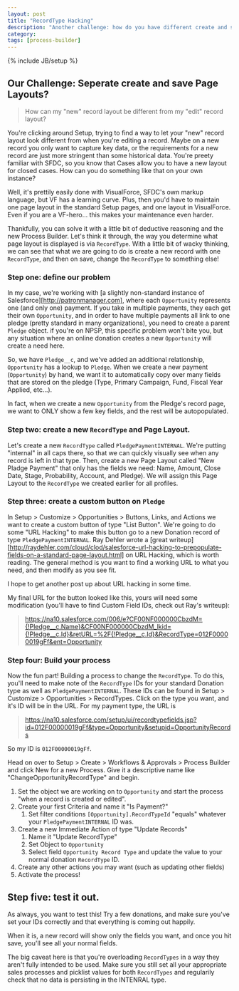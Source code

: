 ```yaml
---
layout: post
title: "RecordType Hacking"
description: "Another challenge: how do you have different create and save layouts?"
category: 
tags: [process-builder]
---
```

{% include JB/setup %}

## Our Challenge: Seperate create and save Page Layouts?
> How can my "new" record layout be different from my "edit" record layout?

You're clicking around Setup, trying to find a way to let your "new" record layout look different from when you're editing a record. Maybe on a new record you only want to capture key data, or the requirements for a new record are just more stringent than some historical data. You're preety familiar with SFDC, so you know that Cases allow you to have a new layout for closed cases. How can you do something like that on your own instance?

Well, it's prettily easily done with VisualForce, SFDC's own markup language, but VF has a  learning curve. Plus, then you'd have to maintain one page layout in the standard Setup pages, and one layout in VisualForce. Even if you are a VF-hero... this makes your maintenance even harder.

Thankfully, you can solve it with a little bit of deductive reasoning and the new Process Builder. Let's think it through, the way you determine what page layout is displayed is via `RecordType`. With a little bit of wacky thinking, we can see that what we are going to do is create a new record with one `RecordType`, and then on save, change the `RecordType` to something else!

### Step one: define our problem

In my case, we're working with [a slightly non-standard instance of Salesforce][http://patronmanager.com], where each `Opportunity` represents one (and only one) payment. If you take in multiple payments, they each get their own `Opportunity`, and in order to have multiple payments all link to one pledge (pretty standard in many organizations), you need to create a parent `Pledge` object. if you're on NPSP, this specific problem won't bite you, but any situation where an online donation creates a new `Opportunity` will create a need here.

So, we have `Pledge__c`, and we've added an additional relationship, `Opportunity` has a lookup to `Pledge`. When we create a new payment (`Opportunity`) by hand, we want it to automatically copy over many fields that are stored on the pledge (Type, Primary Campaign, Fund, Fiscal Year Applied, etc...). 

In fact, when we create a new `Opportunity` from the Pledge's record page, we want to ONLY show a few key fields, and the rest will be autopopulated.

### Step two: create a new `RecordType` and Page Layout.

Let's create a new `RecordType` called `PledgePaymentINTERNAL`. We're putting "internal" in all caps there, so that we can quickly visually see when any record is left in that type.  Then, create a new Page Layout called "New Pladge Payment" that only has the fields we need: Name, Amount, Close Date, Stage, Probability, Account, and Pledge). We will assign this Page Layout to the `RecordType` we created earlier for all profiles.

### Step three: create a custom button on `Pledge`

In Setup > Customize > Opportunities > Buttons, Links, and Actions we want to create a custom button of type "List Button". We're going to do some "URL Hacking" to make this button go to a new Donation record of type `PledgePaymentINTERNAL`. Ray Dehler wrote a [great writeup][http://raydehler.com/cloud/clod/salesforce-url-hacking-to-prepopulate-fields-on-a-standard-page-layout.html] on URL Hacking, which is worth reading. The general method is you want to find a working URL to what you need, and then modify as you see fit.

I hope to get another post up about URL hacking in some time.

My final URL for the button looked like this, yours will need some modification (you'll have to find Custom Field IDs, check out Ray's writeup):
> https://na10.salesforce.com/006/e?CF00NF000000CbzdM={!Pledge__c.Name}&CF00NF000000CbzdM_lkid={!Pledge__c.Id}&retURL=%2F{!Pledge__c.Id}&RecordType=012F00000019gFf&ent=Opportunity

### Step four: Build your process

Now the fun part! Building a process to change the `RecordType`. To do this, you'll need to make note of the `RecordType` IDs for your standard Donation type as well as  `PledgePaymentINTERNAL`. These IDs can be found in Setup > Customize > Opportunities > RecordTypes. Click on the type you want, and it's ID will be in the URL. For my payment type, the URL is

> https://na10.salesforce.com/setup/ui/recordtypefields.jsp?id=012F00000019gFf&type=Opportunity&setupid=OpportunityRecords

So my ID is `012F00000019gFf`.

Head on over to Setup > Create > Workflows & Approvals > Process Builder and click New for a new Process. Give it a descriptive name like "ChangeOpportunityRecordType" and begin.

1. Set the object we are working on to `Opportunity` and start the process "when a record is created or edited".
2. Create your first Criteria and name it "Is Payment?"
   1. Set filter conditions `[Opportunity].RecordTypeId` "equals" whatever your `PledgePaymentINTERNAL` ID was.
3. Create a new Immediate Action of type "Update Records"
   1. Name it "Update RecordType"
   2. Set Object to `Opportunity`
   3. Select field `Opportunity Record Type` and update the value to your normal donation `RecordType` ID.
4. Create any other actions you may want (such as updating other fields)
5. Activate the process!

## Step five: test it out.

As always, you want to test this! Try a few donations, and make sure you've set your IDs correctly and that everything is coming out happily.

When it is, a new record will show only the fields you want, and once you hit save, you'll see all your normal fields.

The big caveat here is that you're overloading `RecordTypes` in a way they aren't fully intended to be used. Make sure you still set all your appropriate sales processes and picklist values for both `RecordTypes` and regularily check that no data is persisting in the INTENRAL type.    




